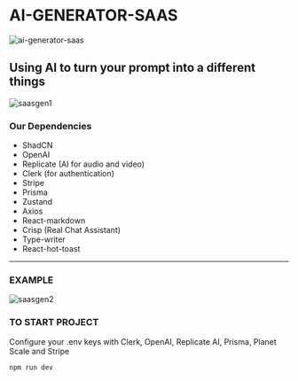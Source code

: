 # AI-GENERATOR-SAAS
![ai-generator-saas](https://github.com/AndrewLenz21/ai-generator-saas/assets/124147096/da43b8a8-6ff2-40d0-a2ea-8831817c7959)

## Using AI to turn your prompt into a different things
![saasgen1](https://github.com/AndrewLenz21/ai-generator-saas/assets/124147096/1e4948f6-83c4-43ee-9b4e-fbcabfee2a2b)

### Our Dependencies
- ShadCN
- OpenAI
- Replicate (AI for audio and video)
- Clerk (for authentication)
- Stripe
- Prisma
- Zustand
- Axios
- React-markdown
- Crisp (Real Chat Assistant)
- Type-writer
- React-hot-toast
---
### EXAMPLE
![saasgen2](https://github.com/AndrewLenz21/ai-generator-saas/assets/124147096/3423724e-3b64-451e-ba1c-84fa56f88e95)

### TO START PROJECT
Configure your .env keys with Clerk, OpenAI, Replicate AI, Prisma, Planet Scale and Stripe

``` cmd
npm run dev
```
